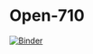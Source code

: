 # Open-710

[![Binder](https://mybinder.org/badge_logo.svg)](https://mybinder.org/v2/gh/kejones8/Open-710.git/master)

